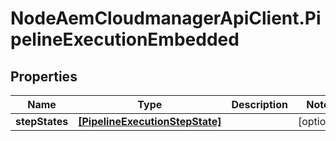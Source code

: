 # NodeAemCloudmanagerApiClient.PipelineExecutionEmbedded

## Properties

Name | Type | Description | Notes
------------ | ------------- | ------------- | -------------
**stepStates** | [**[PipelineExecutionStepState]**](PipelineExecutionStepState.md) |  | [optional] 



